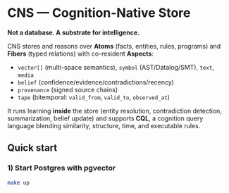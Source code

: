 # CNS — Cognition-Native Store
**Not a database. A substrate for intelligence.**

CNS stores and reasons over **Atoms** (facts, entities, rules, programs) and **Fibers** (typed relations) with co-resident **Aspects**:
- `vector[]` (multi-space semantics), `symbol` (AST/Datalog/SMT), `text`, `media`
- `belief` (confidence/evidence/contradictions/recency)
- `provenance` (signed source chains)
- `tape` (bitemporal: `valid_from`, `valid_to`, `observed_at`)

It runs learning **inside** the store (entity resolution, contradiction detection, summarization, belief update) and supports **CQL**, a cognition query language blending similarity, structure, time, and executable rules.

## Quick start

### 1) Start Postgres with pgvector
```bash
make up
